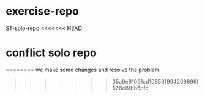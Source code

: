 # exercise-repo
ST-solo-repo
<<<<<<< HEAD
# conflict solo repo
========
we make some changes and resolve the problem
>>>>>>> 35a9e91091cd108561994209696f528e8fbb5bfc
